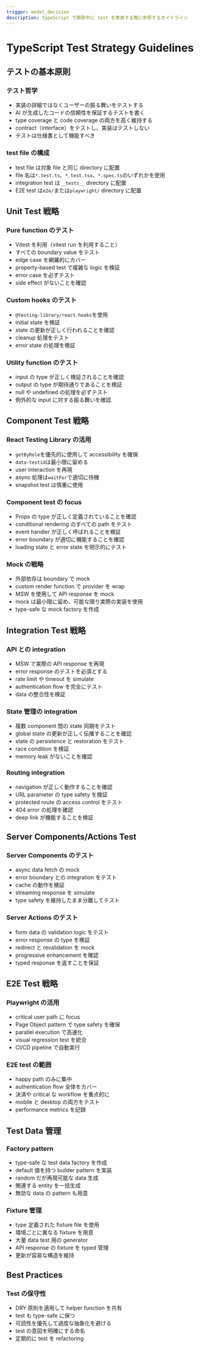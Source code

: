 ```yaml
---
trigger: model_decision
description: TypeScript で開発中に test を実装する際に参照するガイドライン
---
```


# TypeScript Test Strategy Guidelines

## テストの基本原則

### テスト哲学

- 実装の詳細ではなくユーザーの振る舞いをテストする
- AI が生成したコードの信頼性を保証するテストを書く
- type coverage と code coverage の両方を高く維持する
- contract（interface）をテストし、実装はテストしない
- テストは仕様書として機能すべき

### test file の構成

- test file は対象 file と同じ directory に配置
- file 名は`*.test.ts`、`*.test.tsx`、`*.spec.ts`のいずれかを使用
- integration test は`__tests__` directory に配置
- E2E test は`e2e/`または`playwright/` directory に配置

## Unit Test 戦略

### Pure function のテスト

- Vitest を利用（vitest run を利用すること）
- すべての boundary value をテスト
- edge case を網羅的にカバー
- property-based test で複雑な logic を検証
- error case を必ずテスト
- side effect がないことを確認

### Custom hooks のテスト

- `@testing-library/react-hooks`を使用
- initial state を検証
- state の更新が正しく行われることを確認
- cleanup 処理をテスト
- error state の処理を検証

### Utility function のテスト

- input の type が正しく検証されることを確認
- output の type が期待通りであることを検証
- null や undefined の処理を必ずテスト
- 例外的な input に対する振る舞いを確認

## Component Test 戦略

### React Testing Library の活用

- `getByRole`を優先的に使用して accessibility を確保
- `data-testid`は最小限に留める
- user interaction を再現
- async 処理は`waitFor`で適切に待機
- snapshot test は慎重に使用

### Component test の focus

- Props の type が正しく定義されていることを確認
- conditional rendering のすべての path をテスト
- event handler が正しく呼ばれることを検証
- error boundary が適切に機能することを確認
- loading state と error state を明示的にテスト

### Mock の戦略

- 外部依存は boundary で mock
- custom render function で provider を wrap
- MSW を使用して API response を mock
- mock は最小限に留め、可能な限り実際の実装を使用
- type-safe な mock factory を作成

## Integration Test 戦略

### API との integration

- MSW で実際の API response を再現
- error response のテストを必須とする
- rate limit や timeout を simulate
- authentication flow を完全にテスト
- data の整合性を検証

### State 管理の integration

- 複数 component 間の state 同期をテスト
- global state の更新が正しく伝播することを確認
- state の persistence と restoration をテスト
- race condition を検証
- memory leak がないことを確認

### Routing integration

- navigation が正しく動作することを確認
- URL parameter の type safety を検証
- protected route の access control をテスト
- 404 error の処理を確認
- deep link が機能することを検証

## Server Components/Actions Test

### Server Components のテスト

- async data fetch の mock
- error boundary との integration をテスト
- cache の動作を検証
- streaming response を simulate
- type safety を維持したまま分離してテスト

### Server Actions のテスト

- form data の validation logic をテスト
- error response の type を検証
- redirect と revalidation を mock
- progressive enhancement を確認
- typed response を返すことを保証

## E2E Test 戦略

### Playwright の活用

- critical user path に focus
- Page Object pattern で type safety を確保
- parallel execution で高速化
- visual regression test を統合
- CI/CD pipeline で自動実行

### E2E test の範囲

- happy path のみに集中
- authentication flow 全体をカバー
- 決済や critical な workflow を重点的に
- mobile と desktop の両方をテスト
- performance metrics を記録

## Test Data 管理

### Factory pattern

- type-safe な test data factory を作成
- default 値を持つ builder pattern を実装
- random だが再現可能な data 生成
- 関連する entity を一括生成
- 無効な data の pattern も用意

### Fixture 管理

- type 定義された fixture file を使用
- 環境ごとに異なる fixture を用意
- 大量 data test 用の generator
- API response の fixture を typed 管理
- 更新が容易な構造を維持

## Best Practices

### Test の保守性

- DRY 原則を適用して helper function を共有
- test も type-safe に保つ
- 可読性を優先して過度な抽象化を避ける
- test の意図を明確にする命名
- 定期的に test を refactoring